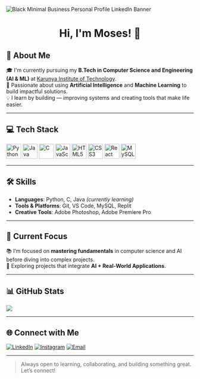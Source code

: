 <!-- Banner -->
![Black Minimal Business Personal Profile LinkedIn Banner](https://github.com/user-attachments/assets/b1b04d63-b6c2-4707-b2bd-8631666a6d91)

<div align="center">
  <h1>Hi, I'm Moses! 👋</h1>
</div>

## 🚀 About Me

🎓 I'm currently pursuing my **B.Tech in Computer Science and Engineering (AI & ML)** at [Karunya Institute of Technology](https://www.karunya.edu/).  
🧠 Passionate about using **Artificial Intelligence** and **Machine Learning** to build impactful solutions.  
💡 I learn by building — improving systems and creating tools that make life easier.

---

## 💻 Tech Stack

<div align="left">
  <img src="https://cdn.jsdelivr.net/gh/devicons/devicon/icons/python/python-original.svg" height="40" alt="Python" />
  <img src="https://cdn.jsdelivr.net/gh/devicons/devicon/icons/java/java-original.svg" height="40" alt="Java" />
  <img src="https://cdn.jsdelivr.net/gh/devicons/devicon/icons/c/c-original.svg" height="40" alt="C" />
  <img src="https://cdn.jsdelivr.net/gh/devicons/devicon/icons/javascript/javascript-original.svg" height="40" alt="JavaScript" />
  <img src="https://cdn.jsdelivr.net/gh/devicons/devicon/icons/html5/html5-original.svg" height="40" alt="HTML5" />
  <img src="https://cdn.jsdelivr.net/gh/devicons/devicon/icons/css3/css3-original.svg" height="40" alt="CSS3" />
  <img src="https://cdn.jsdelivr.net/gh/devicons/devicon/icons/react/react-original.svg" height="40" alt="React" />
  <img src="https://cdn.jsdelivr.net/gh/devicons/devicon/icons/mysql/mysql-original.svg" height="40" alt="MySQL" />
</div>

---

## 🛠️ Skills

- **Languages**: Python, C, Java *(currently learning)*
- **Tools & Platforms**: Git, VS Code, MySQL, Replit  
- **Creative Tools**: Adobe Photoshop, Adobe Premiere Pro  

---

## 💼 Current Focus

📚 I’m focused on **mastering fundamentals** in computer science and AI before diving into complex projects.  
🔧 Exploring projects that integrate **AI + Real-World Applications**.  

---

## 📊 GitHub Stats

<div align="left">
  <img src="https://github-readme-stats.vercel.app/api/top-langs/?username=mosesfdo&layout=compact&theme=tokyonight&hide_border=true" />
</div>

---

## 🌐 Connect with Me

[![LinkedIn](https://img.shields.io/badge/LinkedIn-%230077B5.svg?logo=linkedin&logoColor=white)](https://linkedin.com/in/mosesfdo)
[![Instagram](https://img.shields.io/badge/Instagram-%23E4405F.svg?logo=Instagram&logoColor=white)](https://instagram.com/moses_fdo)
[![Email](https://img.shields.io/badge/Email-D14836?logo=gmail&logoColor=white)](mailto:dmosesfernando@gmail.com)

---

> Always open to learning, collaborating, and building something great. Let’s connect!

